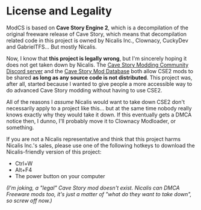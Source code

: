 # License and Legality

ModCS is based on **Cave Story Engine 2**, which is a decompilation of the original freeware release of Cave Story, which means that decompilation related code in this project is owned by Nicalis Inc., Clownacy, CuckyDev and GabrielTFS... But mostly Nicalis.

Now, I know that **this project is legally wrong**, but I'm sincerely hoping  it does not get taken down by Nicalis. The [Cave Story Modding Community Discord server](https://discord.gg/xRsWpz6) and the [Cave Story Mod Database](http://doukutsu.club) both allow CSE2 mods to be shared **as long as any source code is not distributed**. This project was, after all, started because I wanted to give people a more accessible way to do advanced Cave Story modding without having to use CSE2.

All of the reasons I *assume* Nicalis would want to take down CSE2 don't necessarily apply to a project like this... but at the same time nobody really knows exactly why they would take it down. If this eventually gets a DMCA notice then, I dunno, I'll probably move it to Clownacy Modloader, or something.

If you are not a Nicalis representative and think that this project harms Nicalis Inc.'s sales, please use one of the following hotkeys to download the Nicalis-friendly version of this project:

- Ctrl+W
- Alt+F4
- The power button on your computer

*(I'm joking, a "legal" Cave Story mod doesn't exist. Nicalis can DMCA Freeware mods too, it's just a matter of "what do they want to take down", so screw off now.)*